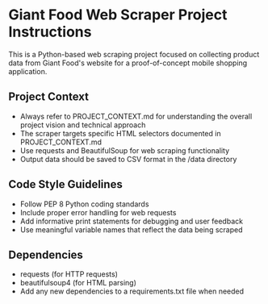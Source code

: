 <!-- Use this file to provide workspace-specific custom instructions to Copilot. For more details, visit https://code.visualstudio.com/docs/copilot/copilot-customization#_use-a-githubcopilotinstructionsmd-file -->

# Giant Food Web Scraper Project Instructions

This is a Python-based web scraping project focused on collecting product data from Giant Food's website for a proof-of-concept mobile shopping application.

## Project Context
- Always refer to PROJECT_CONTEXT.md for understanding the overall project vision and technical approach
- The scraper targets specific HTML selectors documented in PROJECT_CONTEXT.md
- Use requests and BeautifulSoup for web scraping functionality
- Output data should be saved to CSV format in the /data directory

## Code Style Guidelines
- Follow PEP 8 Python coding standards
- Include proper error handling for web requests
- Add informative print statements for debugging and user feedback
- Use meaningful variable names that reflect the data being scraped

## Dependencies
- requests (for HTTP requests)
- beautifulsoup4 (for HTML parsing)
- Add any new dependencies to a requirements.txt file when needed
